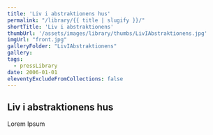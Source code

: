 ```yaml
---
title: 'Liv i abstraktionens hus'
permalink: "/library/{{ title | slugify }}/"
shortTitle: 'Liv i abstraktionens'
thumbUrl: '/assets/images/library/thumbs/LivIAbstraktionens.jpg'
imgUrl: "front.jpg"
galleryFolder: "LivIAbstraktionens"
gallery:
tags:
  - pressLibrary
date: 2006-01-01
eleventyExcludeFromCollections: false
---
```



<h2>Liv i abstraktionens hus</h2>
<p>Lorem Ipsum</p>